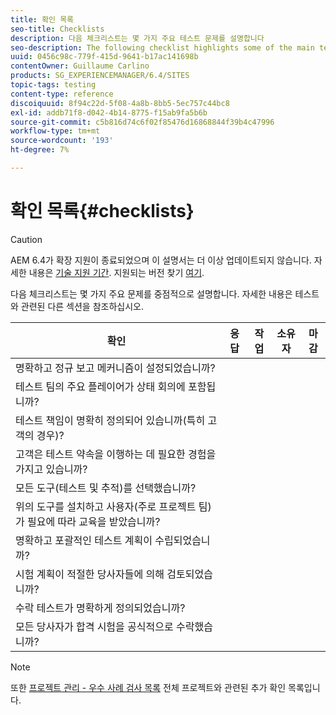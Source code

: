 ```yaml
---
title: 확인 목록
seo-title: Checklists
description: 다음 체크리스트는 몇 가지 주요 테스트 문제를 설명합니다
seo-description: The following checklist highlights some of the main testing issues
uuid: 0456c98c-779f-415d-9641-b17ac141698b
contentOwner: Guillaume Carlino
products: SG_EXPERIENCEMANAGER/6.4/SITES
topic-tags: testing
content-type: reference
discoiquuid: 8f94c22d-5f08-4a8b-8bb5-5ec757c44bc8
exl-id: addb71f8-d042-4b14-8775-f15ab9fa5b6b
source-git-commit: c5b816d74c6f02f85476d16868844f39b4c47996
workflow-type: tm+mt
source-wordcount: '193'
ht-degree: 7%

---
```


# 확인 목록{#checklists}

>[!CAUTION]
>
>AEM 6.4가 확장 지원이 종료되었으며 이 설명서는 더 이상 업데이트되지 않습니다. 자세한 내용은 [기술 지원 기간](https://helpx.adobe.com/kr/support/programs/eol-matrix.html). 지원되는 버전 찾기 [여기](https://experienceleague.adobe.com/docs/).

다음 체크리스트는 몇 가지 주요 문제를 중점적으로 설명합니다. 자세한 내용은 테스트와 관련된 다른 섹션을 참조하십시오.

| 확인 | 응답 | 작업 | 소유자 | 마감 |
|---|---|---|---|---|
| 명확하고 정규 보고 메커니즘이 설정되었습니까? |  |  |  |  |
| 테스트 팀의 주요 플레이어가 상태 회의에 포함됩니까? |  |  |  |  |
| 테스트 책임이 명확히 정의되어 있습니까(특히 고객의 경우)? |  |  |  |  |
| 고객은 테스트 약속을 이행하는 데 필요한 경험을 가지고 있습니까? |  |  |  |  |
| 모든 도구(테스트 및 추적)를 선택했습니까? |  |  |  |  |
| 위의 도구를 설치하고 사용자(주로 프로젝트 팀)가 필요에 따라 교육을 받았습니까? |  |  |  |  |
| 명확하고 포괄적인 테스트 계획이 수립되었습니까? |  |  |  |  |
| 시험 계획이 적절한 당사자들에 의해 검토되었습니까? |  |  |  |  |
| 수락 테스트가 명확하게 정의되었습니까? |  |  |  |  |
| 모든 당사자가 합격 시험을 공식적으로 수락했습니까? |  |  |  |  |

>[!NOTE]
>
>또한 [프로젝트 관리 - 우수 사례 검사 목록](/help/managing/best-practices.md) 전체 프로젝트와 관련된 추가 확인 목록입니다.
